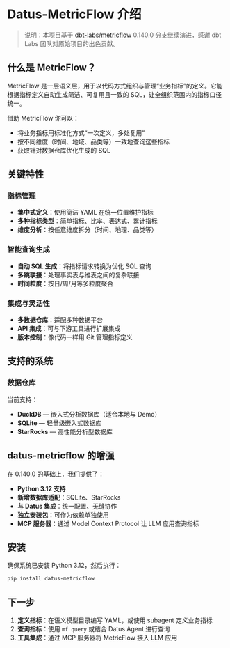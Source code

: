 # Datus-MetricFlow 介绍

> 说明：本项目基于 [dbt-labs/metricflow](https://github.com/dbt-labs/metricflow) 0.140.0 分支继续演进，感谢 dbt Labs 团队对原始项目的出色贡献。

## 什么是 MetricFlow？

MetricFlow 是一层语义层，用于以代码方式组织与管理“业务指标”的定义。它能根据指标定义自动生成简洁、可复用且一致的 SQL，让全组织范围内的指标口径统一。

借助 MetricFlow 你可以：

- 将业务指标用标准化方式“一次定义，多处复用”
- 按不同维度（时间、地域、品类等）一致地查询这些指标
- 获取针对数据仓库优化生成的 SQL

## 关键特性

### 指标管理

- **集中式定义**：使用简洁 YAML 在统一位置维护指标
- **多种指标类型**：简单指标、比率、表达式、累计指标
- **维度分析**：按任意维度拆分（时间、地理、品类等）

### 智能查询生成

- **自动 SQL 生成**：将指标请求转换为优化 SQL 查询
- **多跳联接**：处理事实表与维表之间的复杂联接
- **时间粒度**：按日/周/月等多粒度聚合

### 集成与灵活性

- **多数据仓库**：适配多种数据平台
- **API 集成**：可与下游工具进行扩展集成
- **版本控制**：像代码一样用 Git 管理指标定义

## 支持的系统

### 数据仓库
当前支持：

- **DuckDB** — 嵌入式分析数据库（适合本地与 Demo）
- **SQLite** — 轻量级嵌入式数据库
- **StarRocks** — 高性能分析型数据库

## datus-metricflow 的增强
在 0.140.0 的基础上，我们提供了：

- **Python 3.12 支持**
- **新增数据库适配**：SQLite、StarRocks
- **与 Datus 集成**：统一配置、无缝协作
- **独立安装包**：可作为依赖单独使用
- **MCP 服务器**：通过 Model Context Protocol 让 LLM 应用查询指标

## 安装
确保系统已安装 Python 3.12，然后执行：
```bash
pip install datus-metricflow
```

## 下一步

1. **定义指标**：在语义模型目录编写 YAML，或使用 subagent 定义业务指标
2. **查询指标**：使用 `mf query` 或结合 Datus Agent 进行查询
3. **工具集成**：通过 MCP 服务器将 MetricFlow 接入 LLM 应用
